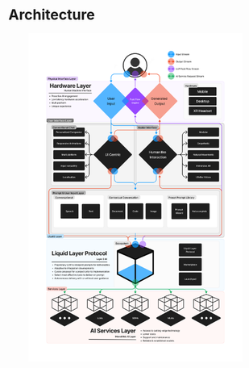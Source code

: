 # Architecture

<figure><img src="../.gitbook/assets/Augmntr Prototype (7).png" alt=""><figcaption></figcaption></figure>
